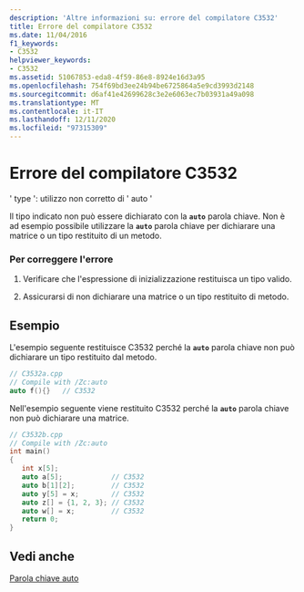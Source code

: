 ```yaml
---
description: 'Altre informazioni su: errore del compilatore C3532'
title: Errore del compilatore C3532
ms.date: 11/04/2016
f1_keywords:
- C3532
helpviewer_keywords:
- C3532
ms.assetid: 51067853-eda8-4f59-86e8-8924e16d3a95
ms.openlocfilehash: 754f69bd3ee24b94be6725864a5e9cd3993d2148
ms.sourcegitcommit: d6af41e42699628c3e2e6063ec7b03931a49a098
ms.translationtype: MT
ms.contentlocale: it-IT
ms.lasthandoff: 12/11/2020
ms.locfileid: "97315309"
---
```

# <a name="compiler-error-c3532"></a>Errore del compilatore C3532

' type ': utilizzo non corretto di ' auto '

Il tipo indicato non può essere dichiarato con la **`auto`** parola chiave. Non è ad esempio possibile utilizzare la **`auto`** parola chiave per dichiarare una matrice o un tipo restituito di un metodo.

### <a name="to-correct-this-error"></a>Per correggere l'errore

1. Verificare che l'espressione di inizializzazione restituisca un tipo valido.

1. Assicurarsi di non dichiarare una matrice o un tipo restituito di metodo.

## <a name="examples"></a>Esempio

L'esempio seguente restituisce C3532 perché la **`auto`** parola chiave non può dichiarare un tipo restituito dal metodo.

```cpp
// C3532a.cpp
// Compile with /Zc:auto
auto f(){}   // C3532
```

Nell'esempio seguente viene restituito C3532 perché la **`auto`** parola chiave non può dichiarare una matrice.

```cpp
// C3532b.cpp
// Compile with /Zc:auto
int main()
{
   int x[5];
   auto a[5];            // C3532
   auto b[1][2];         // C3532
   auto y[5] = x;        // C3532
   auto z[] = {1, 2, 3}; // C3532
   auto w[] = x;         // C3532
   return 0;
}
```

## <a name="see-also"></a>Vedi anche

[Parola chiave auto](../../cpp/auto-cpp.md)
